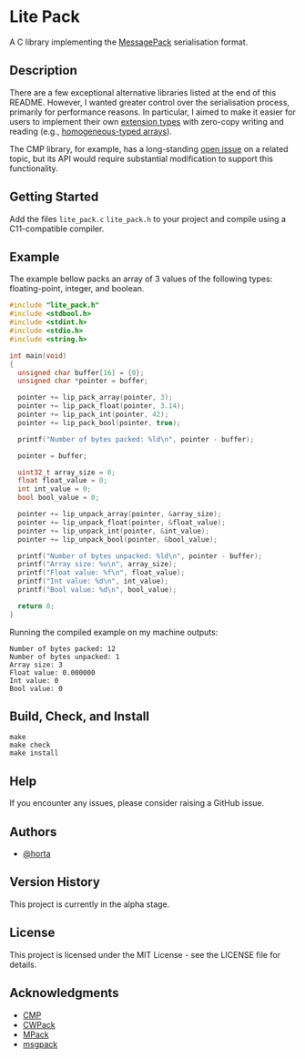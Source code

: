 # Lite Pack

A C library implementing the [MessagePack](https://msgpack.org) serialisation format.

## Description

There are a few exceptional alternative libraries listed at the end of this README.
However, I wanted greater control over the serialisation process, primarily for performance reasons.
In particular, I aimed to make it easier for users to implement their own [extension types](https://github.com/msgpack/msgpack/blob/master/spec.md#extension-types)
with zero-copy writing and reading (e.g., [homogeneous-typed arrays](https://github.com/msgpack/msgpack/pull/267)).

The CMP library, for example, has a long-standing [open issue](https://github.com/camgunz/cmp/issues/29)
on a related topic, but its API would require substantial modification to support this functionality.

## Getting Started

Add the files `lite_pack.c` `lite_pack.h` to your project and compile
using a C11-compatible compiler.

## Example

The example bellow packs an array of 3 values of the following types:
floating-point, integer, and boolean.

```c
#include "lite_pack.h"
#include <stdbool.h>
#include <stdint.h>
#include <stdio.h>
#include <string.h>

int main(void)
{
  unsigned char buffer[16] = {0};
  unsigned char *pointer = buffer;

  pointer += lip_pack_array(pointer, 3);
  pointer += lip_pack_float(pointer, 3.14);
  pointer += lip_pack_int(pointer, 42);
  pointer += lip_pack_bool(pointer, true);

  printf("Number of bytes packed: %ld\n", pointer - buffer);

  pointer = buffer;

  uint32_t array_size = 0;
  float float_value = 0;
  int int_value = 0;
  bool bool_value = 0;

  pointer += lip_unpack_array(pointer, &array_size);
  pointer += lip_unpack_float(pointer, &float_value);
  pointer += lip_unpack_int(pointer, &int_value);
  pointer += lip_unpack_bool(pointer, &bool_value);

  printf("Number of bytes unpacked: %ld\n", pointer - buffer);
  printf("Array size: %u\n", array_size);
  printf("Float value: %f\n", float_value);
  printf("Int value: %d\n", int_value);
  printf("Bool value: %d\n", bool_value);

  return 0;
}
```

Running the compiled example on my machine outputs:

```
Number of bytes packed: 12
Number of bytes unpacked: 1
Array size: 3
Float value: 0.000000
Int value: 0
Bool value: 0
```

## Build, Check, and Install

```
make
make check
make install
```

## Help

If you encounter any issues, please consider raising a GitHub issue.

## Authors

- [@horta](https://github.com/horta)

## Version History

This project is currently in the alpha stage.

## License

This project is licensed under the MIT License - see the LICENSE file for details.

## Acknowledgments

- [CMP](https://github.com/camgunz/cmp)
- [CWPack](https://github.com/clwi/CWPack)
- [MPack](https://github.com/ludocode/mpack)
- [msgpack](https://github.com/msgpack/msgpack-c)
